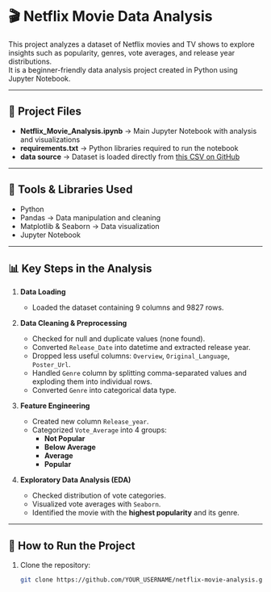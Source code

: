 # 🎬 Netflix Movie Data Analysis

This project analyzes a dataset of Netflix movies and TV shows to explore insights such as popularity, genres, vote averages, and release year distributions.  
It is a beginner-friendly data analysis project created in Python using Jupyter Notebook.

---

## 📂 Project Files
- **Netflix_Movie_Analysis.ipynb** → Main Jupyter Notebook with analysis and visualizations  
- **requirements.txt** → Python libraries required to run the notebook  
- **data source** → Dataset is loaded directly from [this CSV on GitHub](https://raw.githubusercontent.com/TheiScale/YouTube-Video-Notes/refs/heads/main/New%20Netflix%20Data%20Analysis%20Project%202025/mymoviedb.csv)  

---

## 🔧 Tools & Libraries Used
- Python  
- Pandas → Data manipulation and cleaning    
- Matplotlib & Seaborn → Data visualization  
- Jupyter Notebook  

---

## 📊 Key Steps in the Analysis
1. **Data Loading**  
   - Loaded the dataset containing 9 columns and 9827 rows.  

2. **Data Cleaning & Preprocessing**  
   - Checked for null and duplicate values (none found).  
   - Converted `Release_Date` into datetime and extracted release year.  
   - Dropped less useful columns: `Overview`, `Original_Language`, `Poster_Url`.  
   - Handled `Genre` column by splitting comma-separated values and exploding them into individual rows.  
   - Converted `Genre` into categorical data type.  

3. **Feature Engineering**  
   - Created new column `Release_year`.  
   - Categorized `Vote_Average` into 4 groups:  
     - **Not Popular**  
     - **Below Average**  
     - **Average**  
     - **Popular**  

4. **Exploratory Data Analysis (EDA)**  
   - Checked distribution of vote categories.  
   - Visualized vote averages with `Seaborn`.  
   - Identified the movie with the **highest popularity** and its genre.  


---

## 🚀 How to Run the Project
1. Clone the repository:
   ```bash
   git clone https://github.com/YOUR_USERNAME/netflix-movie-analysis.git
